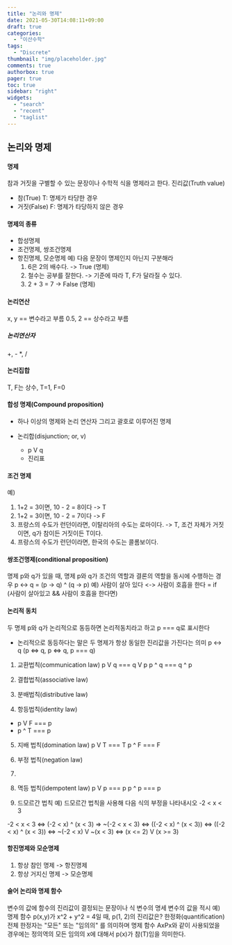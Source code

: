 ```yaml
---
title: "논리와 명제"
date: 2021-05-30T14:08:11+09:00
draft: true
categories:
  - "이산수학"
tags:
  - "Discrete"
thumbnail: "img/placeholder.jpg"
comments: true
authorbox: true
pager: true
toc: true
sidebar: "right"
widgets:
  - "search"
  - "recent"
  - "taglist"
---
```

## 논리와 명제

#### 명제
참과 거짓을 구별할 수 있는 문장이나 수학적 식을 명제라고 한다.
진리값(Truth value)
- 참(True) T: 명제가 타당한 경우
- 거짓(False) F: 명제가 타당하지 않은 경우

#### 명제의 종류
- 합성명제
- 조건명제, 쌍조건명제
- 항진명제, 모순명제
예) 다음 문장이 명제인지 아닌지 구분해라
  1) 6은 2의 배수다. -> True (명제)
  2) 철수는 공부를 잘한다. -> 기준에 따라 T, F가 달라질 수 있다.
  3) 2 + 3 = 7 -> False (명제)

#### 논리연산
x, y == 변수라고 부름
0.5, 2 == 상수라고 부름

##### 논리연산자
+, - *, /

#### 논리집합
T, F는 상수, T=1, F=0 

#### 합성 명제(Compound proposition)
- 하나 이상의 명제와 논리 연산자 그리고 괄호로 이루어진 명제

- 논리합(disjunction; or, v)
    - p V q
    - 진리표
  
#### 조건 명제

예)
1. 1+2 = 3이면, 10 - 2 = 8이다 -> T
2. 1+2 = 3이면, 10 - 2 = 7이다 -> F
3. 프랑스의 수도가 런던이라면, 이탈리아의 수도는 로마이다. -> T, 조건 자체가 거짓이면, q가 참이든 거짓이든 T이다.
4. 프랑스의 수도가 런던이라면, 한국의 수도는 콜롬보이다.

#### 쌍조건명제(conditional proposition)
명제 p와 q가 있을 때, 명제 p와 q가 조건의 역할과 결론의 역할을 동시에 수행하는 경우
p <-> q = (p -> q) ^ (q -> p)
예) 사람이 살아 있다 <-> 사람이 호흡을 한다 = if (사람이 살아있고 && 사람이 호흡을 한다면)

#### 논리적 동치
두 명제 p와 q가 논리적으로 동등하면 논리적동치라고 하고 p === q로 표시한다
- 논리적으로 동등하다는 말은 두 명제가 항상 동일한 진리값을 가진다는 의미
p <-> q (p <=> q, p <=> q, p === q)
  
1. 교환법칙(communication law)
p V q === q V p
p ^ q === q ^ p
2. 결합법칙(associative law)

3. 분배법칙(distributive law)

4. 항등법칙(identity law)
- p V F === p
- p ^ T === p

5. 지배 법칙(domination law)
p V T === T
p ^ F === F
 
6. 부정 법칙(negation law)

7. 

8. 멱등 법칙(idempotent law)
p V p === p
p ^ p === p
 
9. 드모르간 법칙
예) 드모르간 법칙을 사용해 다음 식의 부정을 나타내시오
   -2 < x < 3

-2 < x < 3 <=> (-2 < x) ^ (x < 3) 
=> ~(-2 < x < 3) <=> ((-2 < x) ^ (x < 3)) 
                 <=> ((-2 < x) ^ (x < 3))
                 <=> ~(-2 < x) V ~(x < 3)
                 <=> (x <= 2) V (x >= 3)
 
#### 항진명제와 모순명제
1) 항상 참인 명제 -> 항진명제
2) 항상 거지신 명제 -> 모순명제

#### 술어 논리와 명제 함수
변수의 값에 함수의 진리값이 결정되는 문장이나 식
변수의 명세
  변수의 값을 적시
  예) 명제 함수 p(x,y)가 x^2 + y^2 = 4일 때, p(1, 2)의 진리값은?
한정화(quantification)
전체 한정자는 "모든" 또는 "임의의" 를 의미하며 명제 함수 AxPx와 같이 사용되었을 경우에는 정의역의 모든 임의의 x에 대해서 p(x)가
참(T)임을 의미한다.
